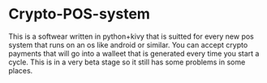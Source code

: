 # Crypto-POS-system
This is a softwear written in python+kivy that is suitted for every new pos system that runs on an os like android or similar. You can accept crypto payments that will go into a walleet that is generated every time you start a cycle. This is in a very beta stage so it still has some problems in some places.
